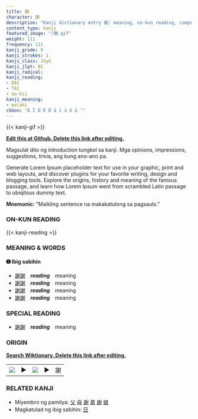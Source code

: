 ```yaml
---
title: 謝
character: 謝
description: "Kanji dictionary entry 謝: meaning, on-kun reading, compounds, origin, related kanji"
content_type: kanji
featured_image: "/謝.gif"
weight: 111
frequency: 111
kanji_grade: 9
kanji_strokes: 1
kanji_class: Jōyō
kanji_jlpt: N1
kanji_radical: 
kanji_reading: 
- DAI
- TAI
- oo-kii
kanji_meaning:
- malaki
chōon: "Ā Ī Ū Ē Ō ā ī ū ē ō ’"
---
```

[//]: # (Don't edit the line below. Kanji animated GIF code is automatically generated.)
{{< kanji-gif >}}

[//]: # (Edit below this line.)

**[Edit this at Github. Delete this link after editing.](https://github.com/tim0g/tim/tree/main/content/kanji/謝/index.md)**

Magsulat dito ng introduction tungkol sa kanji. Mga opinions, impressions, suggestions, trivia, ang kung ano-ano pa.

Generate Lorem Ipsum placeholder text for use in your graphic, print and web layouts, and discover plugins for your favorite writing, design and blogging tools. Explore the origins, history and meaning of the famous passage, and learn how Lorem Ipsum went from scrambled Latin passage to ubiqitous dummy text.
 
**Mnemonic:** "Maikling sentence na makakatulong sa pagsaulo."

### ON-KUN READING

[//]: # (Don't edit the line below. ON-KUN READING code is automatically generated.)
{{< kanji-reading >}}

### MEANING & WORDS

#### ➊ **Ibig sabihin**
  - [謝](../謝)[謝](../謝)　***reading***　meaning
  - [謝](../謝)[謝](../謝)　***reading***　meaning
  - [謝](../謝)[謝](../謝)　***reading***　meaning
  - [謝](../謝)[謝](../謝)　***reading***　meaning

### SPECIAL READING
  - [謝](../謝)[謝](../謝)　***reading***　meaning

### ORIGIN

**[Search Wiktionary. Delete this link after editing.](https://wiktionary.org/wiki/謝)**
<table class="kanji-table"><tr><td>
<img src="60px-謝-bronze.svg.png">
</td><td>▶</td><td>
<img src="60px-謝-oracle.svg.png">
</td><td>▶</td>
<td class="kanji-origin">謝</td>
</tr></table>

### RELATED KANJI
- Miyembro ng pamilya: [父](../父) [母](../母) [謝](../謝) [弟](../弟) [謝](../謝) [娘](../娘)
- Magkatulad ng ibig sabihin: [日](../日)
